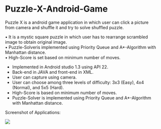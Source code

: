 # Puzzle-X-Android-Game

Puzzle X is a android game application in which user can click a picture from camera and shuffle it and try to solve shuffled puzzle.

  • It is a mystic square puzzle in which user has to rearrange scrambled image to
    obtain original image.<br>
  • Puzzle-Solveris implemented using Priority Queue and A*-Algorithm with
    Manhattan distance.<br>
  • High-Score is set based on minimum number of moves.
<br>
<ul>
<li>Implemented in Android studio 1.3 using API 22. </li>
<li>Back-end in JAVA and front-end in XML.</li>
<li> User can capture using camera.</li>
<li> User can choose among three levels of difficulty: 3x3 (Easy), 4x4
(Normal), and 5x5 (Hard).</li>
<li> High-Score is based on minimum number of moves.</li>
<li> Puzzle-Solver is implemented using Priority Queue and A*-Algorithm with
Manhattan distance.</li>
</ul>

Screenshot of Applications:
<div style="width:400px;height:600px;">
  <img src="https://github.com/akgarhwal/Puzzle-X-Android-Game/blob/master/app/src/main/res/drawable/app-gif.gif"></img>   
</div>
